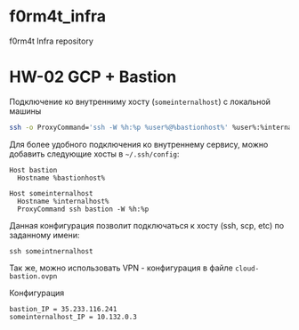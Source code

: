 # f0rm4t_infra
f0rm4t Infra repository

# HW-02 GCP + Bastion

Подключение ко внутренниму хосту (`someinternalhost`) с локальной машины

```bash
ssh -o ProxyCommand='ssh -W %h:%p %user%@%bastionhost%' %user%:%internalhost%
```

Для более удобного подключения ко внутреннему сервису, можно добавить следующие хосты в `~/.ssh/config`:

```
Host bastion
  Hostname %bastionhost%

Host someinternalhost
  Hostname %internalhost%
  ProxyCommand ssh bastion -W %h:%p
```

Данная конфигурация позволит подключаться к хосту (ssh, scp, etc) по заданному имени:

```
ssh someintnernalhost
```

Так же, можно использовать VPN - конфигурация в файле `cloud-bastion.ovpn`

Конфигурация

```
bastion_IP = 35.233.116.241
someinternalhost_IP = 10.132.0.3
```
